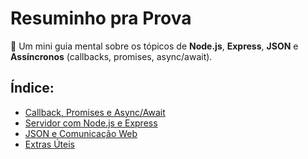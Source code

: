 # Resuminho pra Prova 

🧠 Um mini guia mental sobre os tópicos de **Node.js**, **Express**, **JSON** e **Assíncronos** (callbacks, promises, async/await).

## Índice:
- [Callback, Promises e Async/Await](#1-callback-promises-e-asyncawait)
- [Servidor com Node.js e Express](#2-servidor-com-nodejs-e-express)
- [JSON e Comunicação Web](#3-json-e-comunicação-web)
- [Extras Úteis](#4-extras-úteis)
